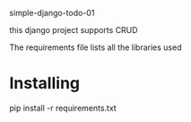 simple-django-todo-01

this django project supports CRUD

The requirements file lists all the libraries used

# Installing

pip install -r requirements.txt

